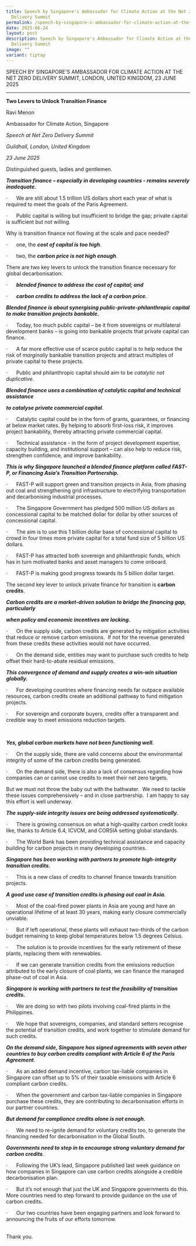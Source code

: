```yaml
---
title: Speech by Singapore's Ambassador for Climate Action at the Net Zero
  Delivery Summit
permalink: /speech-by-singapore-s-ambassador-for-climate-action-at-the-net-zero-delivery-summit/
date: 2025-06-24
layout: post
description: Speech by Singapore's Ambassador for Climate Action at the Net Zero
  Delivery Summit
image: ""
variant: tiptap
---
```

<p>SPEECH BY SINGAPORE'S AMBASSADOR FOR CLIMATE ACTION AT THE NET ZERO DELIVERY
SUMMIT, LONDON, UNITED KINGDOM, 23 JUNE 2025</p>
<hr>
<p><strong>Two Levers to Unlock Transition Finance</strong>
</p>
<p></p>
<p>Ravi Menon</p>
<p>Ambassador for Climate Action, Singapore</p>
<p></p>
<p><em>Speech at Net Zero Delivery Summit</em>
</p>
<p><em>Guildhall, London, United Kingdom</em>
</p>
<p><em>23 June 2025</em>
</p>
<p></p>
<p>Distinguished guests, ladies and gentlemen.</p>
<p></p>
<p><strong><em>Transition finance – especially in developing countries - remains severely inadequate.</em></strong>
</p>
<p>·&nbsp;&nbsp;&nbsp;&nbsp;&nbsp; We are still about 1.5 trillion US dollars
short each year of what is required to meet the goals of the Paris Agreement.</p>
<p>·&nbsp;&nbsp;&nbsp;&nbsp;&nbsp; Public capital is willing but insufficient
to bridge the gap; private capital is sufficient but not willing.</p>
<p></p>
<p>Why is transition finance not flowing at the scale and pace needed?</p>
<p>·&nbsp;&nbsp;&nbsp;&nbsp;&nbsp; one, the <strong><em>cost of capital is too high</em></strong>.&nbsp;</p>
<p>·&nbsp;&nbsp;&nbsp;&nbsp;&nbsp; two, the <strong><em>carbon price is not high enough</em></strong>.&nbsp;</p>
<p></p>
<p>There are two key levers to unlock the transition finance necessary for
global decarbonisation:</p>
<p>·&nbsp;&nbsp;&nbsp;&nbsp;&nbsp; <strong><em>blended finance to address the cost of capital; and</em></strong>
</p>
<p>·&nbsp;&nbsp;&nbsp;&nbsp;&nbsp; <strong><em>carbon credits to address the lack of a carbon price.</em></strong>
</p>
<p></p>
<p><strong><em>Blended finance is about synergising public-private-philanthropic capital to make transition projects bankable.</em></strong>
</p>
<p>·&nbsp;&nbsp;&nbsp;&nbsp;&nbsp; Today, too much public capital – be it
from sovereigns or multilateral development banks – is going into bankable
projects that private capital can finance.</p>
<p>·&nbsp;&nbsp;&nbsp;&nbsp;&nbsp; A far more effective use of scarce public
capital is to help reduce the risk of <em>marginally</em> bankable transition
projects and attract multiples of private capital to these projects.</p>
<p>·&nbsp;&nbsp;&nbsp;&nbsp;&nbsp; Public and philanthropic capital should
aim to be <em>catalytic not duplicative</em>.</p>
<p></p>
<p><strong><em>Blended finance uses a combination of catalytic capital and technical assistance</em></strong>
</p>
<p><strong><em>to catalyse private commercial capital</em></strong>.</p>
<p>·&nbsp;&nbsp;&nbsp;&nbsp;&nbsp; Catalytic capital could be in the form
of grants, guarantees, or financing at below market rates. By helping to
absorb first-loss risk, it improves project bankability, thereby attracting
private commercial capital.</p>
<p>·&nbsp;&nbsp;&nbsp;&nbsp;&nbsp; Technical assistance - in the form of
project development expertise, capacity building, and institutional support
– can also help to reduce risk, strengthen confidence, and improve bankability.</p>
<p></p>
<p><strong><em>This is why Singapore launched a blended finance platform called FAST-P, or Financing Asia’s Transition Partnership.</em></strong>
</p>
<p>·&nbsp;&nbsp;&nbsp;&nbsp;&nbsp; FAST-P will support green and transition
projects in Asia, from phasing out coal and strengthening grid infrastructure
to electrifying transportation and decarbonising industrial processes.</p>
<p>·&nbsp;&nbsp;&nbsp;&nbsp;&nbsp; The Singapore Government has pledged 500
million US dollars as concessional capital to be matched dollar for dollar
by other sources of concessional capital.</p>
<p>·&nbsp;&nbsp;&nbsp;&nbsp;&nbsp; The aim is to use this 1 billion dollar
base of concessional capital to crowd in four times more private capital
for a total fund size of 5 billion US dollars.</p>
<p>·&nbsp;&nbsp;&nbsp;&nbsp;&nbsp; FAST-P has attracted both sovereign and
philanthropic funds, which has in turn motivated banks and asset managers
to come onboard.&nbsp;</p>
<p>·&nbsp;&nbsp;&nbsp;&nbsp;&nbsp; FAST-P is making good progress towards
its 5 billion dollar target.</p>
<p></p>
<p>The second key lever to unlock private finance for transition is <strong>carbon credits</strong>.</p>
<p></p>
<p><strong><em>Carbon credits are a market-driven solution to bridge the financing gap, particularly</em></strong>
</p>
<p><strong><em>when policy and economic incentives are lacking</em>.</strong>
</p>
<p>·&nbsp;&nbsp;&nbsp;&nbsp;&nbsp; On the supply side, carbon credits are
generated by mitigation activities that reduce or remove carbon emissions.&nbsp;
If not for the revenue generated from these credits these activities would
not have occurred.</p>
<p>·&nbsp;&nbsp;&nbsp;&nbsp;&nbsp; On the demand side, entities may want
to purchase such credits to help offset their hard-to-abate residual emissions.</p>
<p></p>
<p><strong><em>This convergence of demand and supply creates a win-win situation globally.</em></strong>
</p>
<p>·&nbsp;&nbsp;&nbsp;&nbsp;&nbsp; For developing countries where financing
needs far outpace available resources, carbon credits create an additional
pathway to fund mitigation projects.</p>
<p>·&nbsp;&nbsp;&nbsp;&nbsp;&nbsp; For sovereign and corporate buyers, credits
offer a transparent and credible way to meet emissions reduction targets.</p>
<p>&nbsp;</p>
<p><strong><em>Yes, global carbon markets have not been functioning well.</em></strong>
</p>
<p>·&nbsp;&nbsp;&nbsp;&nbsp;&nbsp; On the supply side, there are valid concerns
about the environmental integrity of some of the carbon credits being generated.</p>
<p>·&nbsp;&nbsp;&nbsp;&nbsp;&nbsp; On the demand side, there is also a lack
of consensus regarding how companies can or cannot use credits to meet
their net zero targets.</p>
<p></p>
<p>But we must not throw the baby out with the bathwater.&nbsp; We need to
tackle these issues comprehensively – and in close partnership.&nbsp; I
am happy to say this effort is well underway.</p>
<p></p>
<p><strong><em>The supply-side integrity issues are being addressed systematically.</em></strong>
</p>
<p>·&nbsp;&nbsp;&nbsp;&nbsp;&nbsp; There is growing consensus on what a high-quality
carbon credit looks like, thanks to Article 6.4, ICVCM, and CORSIA setting
global standards.</p>
<p>·&nbsp;&nbsp;&nbsp;&nbsp;&nbsp; The World Bank has been providing technical
assistance and capacity building for carbon projects in many developing
countries.</p>
<p></p>
<p><strong><em>Singapore has been working with partners to promote high-integrity transition credits.</em></strong>
</p>
<p>·&nbsp;&nbsp;&nbsp;&nbsp;&nbsp; This is a new class of credits to channel
finance towards transition projects.</p>
<p></p>
<p><strong><em>A good use case of transition credits is phasing out coal in Asia.</em></strong>
</p>
<p>·&nbsp;&nbsp;&nbsp;&nbsp;&nbsp; Most of the coal-fired power plants in
Asia are young and have an operational lifetime of at least 30 years, making
early closure commercially unviable.</p>
<p>·&nbsp;&nbsp;&nbsp;&nbsp;&nbsp; But if left operational, these plants
will exhaust two-thirds of the carbon budget remaining to keep global temperatures
below 1.5 degrees Celsius.</p>
<p>·&nbsp;&nbsp;&nbsp;&nbsp;&nbsp; The solution is to provide incentives
for the early retirement of these plants, replacing them with renewables.</p>
<p>·&nbsp;&nbsp;&nbsp;&nbsp;&nbsp; If we can generate transition credits
from the emissions reduction attributed to the early closure of coal plants,
we can finance the managed phase-out of coal in Asia.</p>
<p></p>
<p><strong><em>Singapore is working with partners to test the feasibility of transition credits.</em></strong>
</p>
<p>·&nbsp;&nbsp;&nbsp;&nbsp;&nbsp; We are doing so with two pilots involving
coal-fired plants in the Philippines.</p>
<p>·&nbsp;&nbsp;&nbsp;&nbsp;&nbsp; We hope that sovereigns, companies, and
standard setters recognise the potential of transition credits, and work
together to stimulate demand for such credits.</p>
<p></p>
<p><strong><em>On the demand side, Singapore has signed agreements with seven other countries to buy carbon credits compliant with Article 6 of the Paris Agreement</em></strong>.</p>
<p>·&nbsp;&nbsp;&nbsp;&nbsp;&nbsp; As an added demand incentive, carbon tax-liable
companies in Singapore can offset up to 5% of their taxable emissions with
Article 6 compliant carbon credits.</p>
<p>·&nbsp;&nbsp;&nbsp;&nbsp;&nbsp; When the government and carbon tax-liable
companies in Singapore purchase these credits, they are contributing to
decarbonisation efforts in our partner countries.</p>
<p></p>
<p><strong><em>But demand for compliance credits alone is not enough.&nbsp;</em></strong>
</p>
<p>·&nbsp;&nbsp;&nbsp;&nbsp;&nbsp; We need to re-ignite demand for voluntary
credits too, to generate the financing needed for decarbonisation in the
Global South.</p>
<p></p>
<p><strong><em>Governments need to step in to encourage strong voluntary demand for carbon credits</em></strong>.</p>
<p>·&nbsp;&nbsp;&nbsp;&nbsp;&nbsp; Following the UK’s lead, Singapore published
last week guidance on how companies in Singapore can use carbon credits
alongside a credible decarbonisation plan.</p>
<p>·&nbsp;&nbsp;&nbsp;&nbsp;&nbsp; But it’s not enough that just the UK and
Singapore governments do this.&nbsp; More countries need to step forward
to provide guidance on the use of carbon credits<strong>.</strong>
</p>
<p>·&nbsp;&nbsp;&nbsp;&nbsp;&nbsp; Our two countries have been engaging partners
and look forward to announcing the fruits of our efforts tomorrow.</p>
<p>
<br>Thank you.</p>
<p></p>